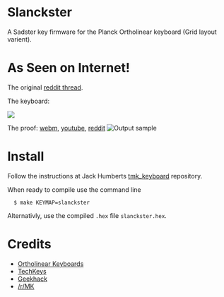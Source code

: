 Slanckster
==========
A Sadster key firmware for the Planck Ortholinear keyboard (Grid layout varient).


As Seen on Internet!
====================

The original [reddit thread][sadreddit].

The keyboard:

<img src="http://i.imgur.com/rXijFNm.jpg"></img>

The proof: [webm][webm], [youtube][youtube], [reddit][sadgifreddit]
![Output sample](https://github.com/nathanrosspowell/slanckster/raw/master/slanckster.gif)

Install
=======

Follow the instructions at Jack Humberts [tmk_keyboard][jacktmk] repository.

When ready to compile use the command line

      $ make KEYMAP=slanckster

Alternativly, use the compiled `.hex` file `slanckster.hex`.

Credits
=======

* [Ortholinear Keyboards][ortho]
* [TechKeys][techkeys]
* [Geekhack][geekhack]
* [/r/MK][rmk]

[webm]: http://gfycat.com/ifr/CloseCalculatingBufflehead
[youtube]: https://www.youtube.com/watch?v=i6ZAdQMa8qU
[ortho]: http://ortholinearkeyboards.com/
[jacktmk]: https://github.com/jackhumbert/tmk_keyboard/tree/master/keyboard/planck 
[sadreddit]: http://redd.it/3bxgev 
[sadgifreddit]:http://redd.it/3c7xtx
[geekhack]: http://geekhack.org
[rmk]: http://reddit.com/r/mechanicalkeyboards
[techkeys]: http://techkeys.us/
